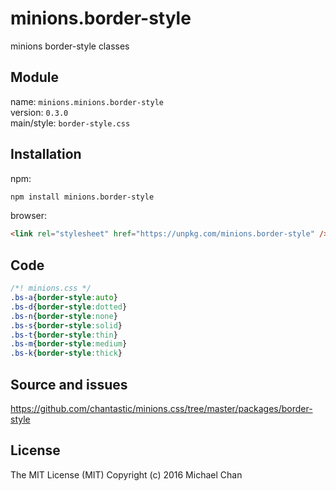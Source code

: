 # minions.border-style
minions border-style classes

## Module
name: `minions.minions.border-style`  
version: `0.3.0`  
main/style: `border-style.css`  

## Installation
npm:
```bash
npm install minions.border-style
```

browser:
```html
<link rel="stylesheet" href="https://unpkg.com/minions.border-style" />
```

## Code
```css
/*! minions.css */
.bs-a{border-style:auto}
.bs-d{border-style:dotted}
.bs-n{border-style:none}
.bs-s{border-style:solid}
.bs-t{border-style:thin}
.bs-m{border-style:medium}
.bs-k{border-style:thick}

```

## Source and issues

https://github.com/chantastic/minions.css/tree/master/packages/border-style

## License

The MIT License (MIT)
Copyright (c) 2016 Michael Chan